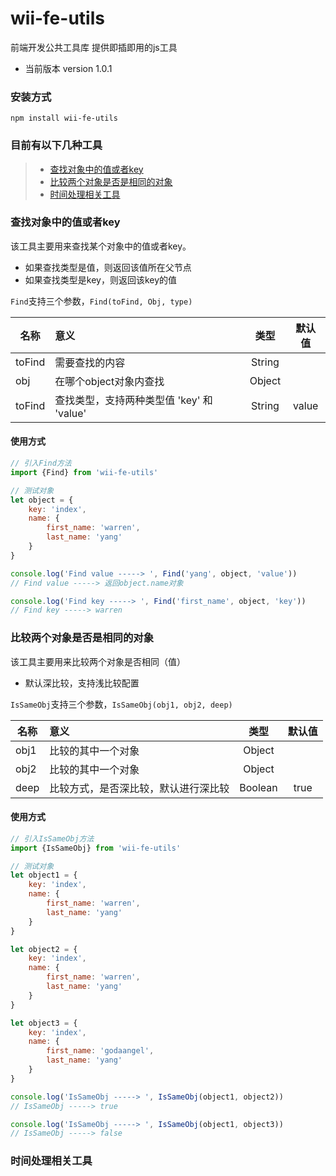# wii-fe-utils
前端开发公共工具库 提供即插即用的js工具  

* 当前版本 version 1.0.1

### 安装方式
`npm install wii-fe-utils`

### 目前有以下几种工具
> * [查找对象中的值或者key](#查找对象中的值或者key)
> * [比较两个对象是否是相同的对象](#比较两个对象是否是相同的对象)
> * [时间处理相关工具](#时间处理相关工具)

### <span id="Find">查找对象中的值或者key</span>  

该工具主要用来查找某个对象中的值或者key。  

* 如果查找类型是值，则返回该值所在父节点
* 如果查找类型是key，则返回该key的值

`Find`支持三个参数，`Find(toFind, Obj, type)`

| 名称 | 意义 | 类型 | 默认值 |
| - | :- | :-: | :-: |
| toFind | 需要查找的内容 | String |  |  
| obj | 在哪个object对象内查找 | Object |  |  
| toFind | 查找类型，支持两种类型值 'key' 和 'value' | String | value |  

#### 使用方式
```javascript
// 引入Find方法
import {Find} from 'wii-fe-utils'

// 测试对象
let object = {
	key: 'index',
	name: {
		first_name: 'warren',
		last_name: 'yang'
	}
}

console.log('Find value -----> ', Find('yang', object, 'value')) 
// Find value -----> 返回object.name对象

console.log('Find key -----> ', Find('first_name', object, 'key'))
// Find key -----> warren
```

### <span id="IsSameObj">比较两个对象是否是相同的对象</span>  

该工具主要用来比较两个对象是否相同（值）  

* 默认深比较，支持浅比较配置  

`IsSameObj`支持三个参数，`IsSameObj(obj1, obj2, deep)`

| 名称 | 意义 | 类型 | 默认值 |
| - | :- | :-: | :-: |
| obj1 | 比较的其中一个对象 | Object |  |  
| obj2 | 比较的其中一个对象 | Object |  |  
| deep | 比较方式，是否深比较，默认进行深比较 | Boolean | true |  

#### 使用方式
```javascript
// 引入IsSameObj方法
import {IsSameObj} from 'wii-fe-utils'

// 测试对象
let object1 = {
	key: 'index',
	name: {
		first_name: 'warren',
		last_name: 'yang'
	}
}

let object2 = {
	key: 'index',
	name: {
		first_name: 'warren',
		last_name: 'yang'
	}
}

let object3 = {
	key: 'index',
	name: {
		first_name: 'godaangel',
		last_name: 'yang'
	}
}

console.log('IsSameObj -----> ', IsSameObj(object1, object2))
// IsSameObj -----> true

console.log('IsSameObj -----> ', IsSameObj(object1, object3))
// IsSameObj -----> false
```

### <span id="TimeUtils">时间处理相关工具</span>
